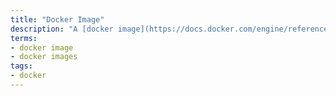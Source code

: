 ```yaml
---
title: "Docker Image"
description: "A [docker image](https://docs.docker.com/engine/reference/commandline/images/) is a self-contained, layered archive containing an application and all of it's OS dependancies and is the artifact of running a `docker build`. The image is what gets stored in a [docker registry](https://docs.docker.com/registry)."
terms:
- docker image
- docker images
tags:
- docker
---
```

